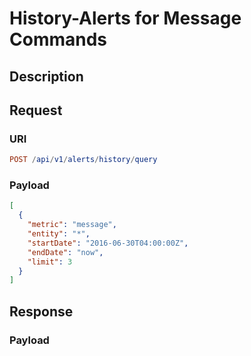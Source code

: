# History-Alerts for Message Commands

## Description

## Request

### URI

```elm
POST /api/v1/alerts/history/query
```

### Payload

```json
[
  {
    "metric": "message",
    "entity": "*",
    "startDate": "2016-06-30T04:00:00Z",
    "endDate": "now",
    "limit": 3
  }
]
```

## Response

### Payload